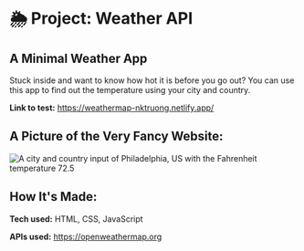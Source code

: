 # 🌦 Project: Weather API

## A Minimal Weather App

Stuck inside and want to know how hot it is before you go out? You can use this app to find out the temperature using your city and country.

**Link to test:** https://weathermap-nktruong.netlify.app/

## A Picture of the Very Fancy Website:
![A city and country input of Philadelphia, US with the Fahrenheit temperature 72.5](https://user-images.githubusercontent.com/88857875/135169907-b7a86b9a-e0d0-4354-80e9-4dfed80d6d1f.png)

## How It's Made:

**Tech used:** HTML, CSS, JavaScript

**APIs used:** https://openweathermap.org

